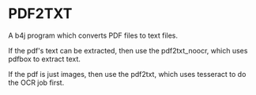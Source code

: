 # PDF2TXT

A b4j program which converts PDF files to text files.

If the pdf's text can be extracted, then use the pdf2txt_noocr, which uses pdfbox to extract text.

If the pdf is just images, then use the pdf2txt, which uses tesseract to do the OCR job first.